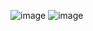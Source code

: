 ![image](https://github.com/user-attachments/assets/b12c51fa-0f69-47bd-bf60-372493b59b0e)
![image](https://github.com/user-attachments/assets/18d2c63b-8cff-4fd4-a8e4-8119f779f6ef)

